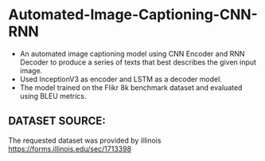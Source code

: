 # Automated-Image-Captioning-CNN-RNN
* An automated image captioning model using CNN Encoder and RNN Decoder to produce a series of texts
that best describes the given input image.
* Used InceptionV3 as encoder and LSTM as a decoder model.
* The model trained on the Flikr 8k benchmark dataset and evaluated using BLEU metrics.

## DATASET SOURCE:
The requested dataset was provided by illinois
https://forms.illinois.edu/sec/1713398 


